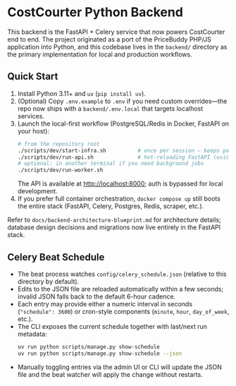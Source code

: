 # CostCourter Python Backend

This backend is the FastAPI + Celery service that now powers CostCourter end to end. The project originated as a port of the PriceBuddy PHP/JS application into Python, and this codebase lives in the `backend/` directory as the primary implementation for local and production workflows.

## Quick Start
1. Install Python 3.11+ and `uv` (`pip install uv`).
2. (Optional) Copy `.env.example` to `.env` if you need custom overrides—the repo now ships with a `backend/.env.local` that targets localhost services.
3. Launch the local-first workflow (PostgreSQL/Redis in Docker, FastAPI on your host):
   ```bash
   # from the repository root
   ./scripts/dev/start-infra.sh          # once per session – keeps postgres/redis/scraper warm
   ./scripts/dev/run-api.sh              # hot-reloading FastAPI (uvicorn --reload)
   # optional: in another terminal if you need background jobs
   ./scripts/dev/run-worker.sh
   ```
   The API is available at <http://localhost:8000>; auth is bypassed for local development.
4. If you prefer full container orchestration, `docker compose up` still boots the entire stack (FastAPI, Celery, Postgres, Redis, scraper, etc.).

Refer to `docs/backend-architecture-blueprint.md` for architecture details; database design decisions and migrations now live entirely in the FastAPI stack.

## Celery Beat Schedule
- The beat process watches `config/celery_schedule.json` (relative to this directory by default).
- Edits to the JSON file are reloaded automatically within a few seconds; invalid JSON falls back to the default 6-hour cadence.
- Each entry may provide either a numeric interval in seconds (`"schedule": 3600`) or cron-style components (`minute`, `hour`, `day_of_week`, etc.).
- The CLI exposes the current schedule together with last/next run metadata:
  ```bash
  uv run python scripts/manage.py show-schedule
  uv run python scripts/manage.py show-schedule --json
  ```
- Manually toggling entries via the admin UI or CLI will update the JSON file and the beat watcher will apply the change without restarts.
